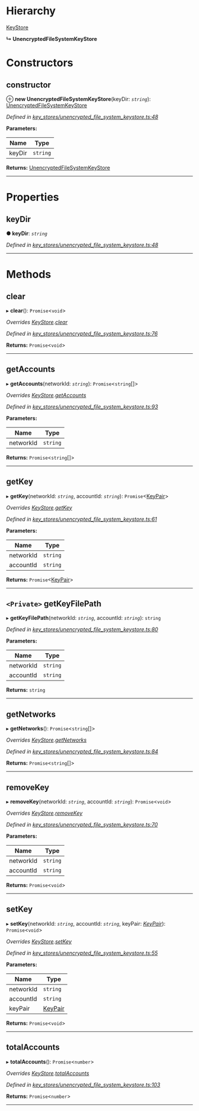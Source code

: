 

# Hierarchy

 [KeyStore](_key_stores_keystore_.keystore.md)

**↳ UnencryptedFileSystemKeyStore**

# Constructors

<a id="constructor"></a>

##  constructor

⊕ **new UnencryptedFileSystemKeyStore**(keyDir: *`string`*): [UnencryptedFileSystemKeyStore](_key_stores_unencrypted_file_system_keystore_.unencryptedfilesystemkeystore.md)

*Defined in [key_stores/unencrypted_file_system_keystore.ts:48](https://github.com/nearprotocol/nearlib/blob/4442cfe/src.ts/key_stores/unencrypted_file_system_keystore.ts#L48)*

**Parameters:**

| Name | Type |
| ------ | ------ |
| keyDir | `string` |

**Returns:** [UnencryptedFileSystemKeyStore](_key_stores_unencrypted_file_system_keystore_.unencryptedfilesystemkeystore.md)

___

# Properties

<a id="keydir"></a>

##  keyDir

**● keyDir**: *`string`*

*Defined in [key_stores/unencrypted_file_system_keystore.ts:48](https://github.com/nearprotocol/nearlib/blob/4442cfe/src.ts/key_stores/unencrypted_file_system_keystore.ts#L48)*

___

# Methods

<a id="clear"></a>

##  clear

▸ **clear**(): `Promise`<`void`>

*Overrides [KeyStore](_key_stores_keystore_.keystore.md).[clear](_key_stores_keystore_.keystore.md#clear)*

*Defined in [key_stores/unencrypted_file_system_keystore.ts:76](https://github.com/nearprotocol/nearlib/blob/4442cfe/src.ts/key_stores/unencrypted_file_system_keystore.ts#L76)*

**Returns:** `Promise`<`void`>

___
<a id="getaccounts"></a>

##  getAccounts

▸ **getAccounts**(networkId: *`string`*): `Promise`<`string`[]>

*Overrides [KeyStore](_key_stores_keystore_.keystore.md).[getAccounts](_key_stores_keystore_.keystore.md#getaccounts)*

*Defined in [key_stores/unencrypted_file_system_keystore.ts:93](https://github.com/nearprotocol/nearlib/blob/4442cfe/src.ts/key_stores/unencrypted_file_system_keystore.ts#L93)*

**Parameters:**

| Name | Type |
| ------ | ------ |
| networkId | `string` |

**Returns:** `Promise`<`string`[]>

___
<a id="getkey"></a>

##  getKey

▸ **getKey**(networkId: *`string`*, accountId: *`string`*): `Promise`<[KeyPair](_utils_key_pair_.keypair.md)>

*Overrides [KeyStore](_key_stores_keystore_.keystore.md).[getKey](_key_stores_keystore_.keystore.md#getkey)*

*Defined in [key_stores/unencrypted_file_system_keystore.ts:61](https://github.com/nearprotocol/nearlib/blob/4442cfe/src.ts/key_stores/unencrypted_file_system_keystore.ts#L61)*

**Parameters:**

| Name | Type |
| ------ | ------ |
| networkId | `string` |
| accountId | `string` |

**Returns:** `Promise`<[KeyPair](_utils_key_pair_.keypair.md)>

___
<a id="getkeyfilepath"></a>

## `<Private>` getKeyFilePath

▸ **getKeyFilePath**(networkId: *`string`*, accountId: *`string`*): `string`

*Defined in [key_stores/unencrypted_file_system_keystore.ts:80](https://github.com/nearprotocol/nearlib/blob/4442cfe/src.ts/key_stores/unencrypted_file_system_keystore.ts#L80)*

**Parameters:**

| Name | Type |
| ------ | ------ |
| networkId | `string` |
| accountId | `string` |

**Returns:** `string`

___
<a id="getnetworks"></a>

##  getNetworks

▸ **getNetworks**(): `Promise`<`string`[]>

*Overrides [KeyStore](_key_stores_keystore_.keystore.md).[getNetworks](_key_stores_keystore_.keystore.md#getnetworks)*

*Defined in [key_stores/unencrypted_file_system_keystore.ts:84](https://github.com/nearprotocol/nearlib/blob/4442cfe/src.ts/key_stores/unencrypted_file_system_keystore.ts#L84)*

**Returns:** `Promise`<`string`[]>

___
<a id="removekey"></a>

##  removeKey

▸ **removeKey**(networkId: *`string`*, accountId: *`string`*): `Promise`<`void`>

*Overrides [KeyStore](_key_stores_keystore_.keystore.md).[removeKey](_key_stores_keystore_.keystore.md#removekey)*

*Defined in [key_stores/unencrypted_file_system_keystore.ts:70](https://github.com/nearprotocol/nearlib/blob/4442cfe/src.ts/key_stores/unencrypted_file_system_keystore.ts#L70)*

**Parameters:**

| Name | Type |
| ------ | ------ |
| networkId | `string` |
| accountId | `string` |

**Returns:** `Promise`<`void`>

___
<a id="setkey"></a>

##  setKey

▸ **setKey**(networkId: *`string`*, accountId: *`string`*, keyPair: *[KeyPair](_utils_key_pair_.keypair.md)*): `Promise`<`void`>

*Overrides [KeyStore](_key_stores_keystore_.keystore.md).[setKey](_key_stores_keystore_.keystore.md#setkey)*

*Defined in [key_stores/unencrypted_file_system_keystore.ts:55](https://github.com/nearprotocol/nearlib/blob/4442cfe/src.ts/key_stores/unencrypted_file_system_keystore.ts#L55)*

**Parameters:**

| Name | Type |
| ------ | ------ |
| networkId | `string` |
| accountId | `string` |
| keyPair | [KeyPair](_utils_key_pair_.keypair.md) |

**Returns:** `Promise`<`void`>

___
<a id="totalaccounts"></a>

##  totalAccounts

▸ **totalAccounts**(): `Promise`<`number`>

*Overrides [KeyStore](_key_stores_keystore_.keystore.md).[totalAccounts](_key_stores_keystore_.keystore.md#totalaccounts)*

*Defined in [key_stores/unencrypted_file_system_keystore.ts:103](https://github.com/nearprotocol/nearlib/blob/4442cfe/src.ts/key_stores/unencrypted_file_system_keystore.ts#L103)*

**Returns:** `Promise`<`number`>

___

